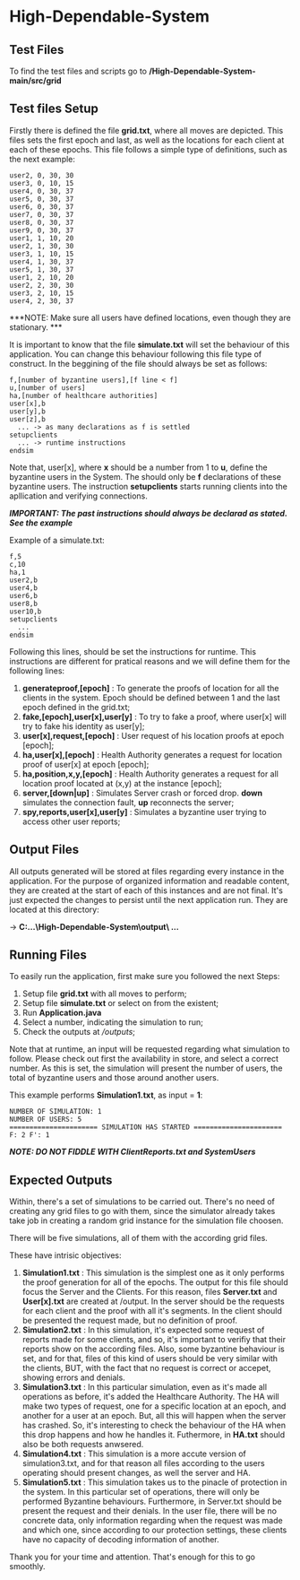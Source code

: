 # High-Dependable-System

## Test Files

   To find the test files and scripts go to **/High-Dependable-System-main/src/grid**

## Test files Setup

Firstly there is defined the file **grid.txt**, where all moves are depicted. This files sets the first epoch and last, as well as the locations for each client at each of these epochs.
This file follows a simple type of definitions, such as the next example:

```
user2, 0, 30, 30
user3, 0, 10, 15
user4, 0, 30, 37
user5, 0, 30, 37
user6, 0, 30, 37
user7, 0, 30, 37
user8, 0, 30, 37
user9, 0, 30, 37
user1, 1, 10, 20
user2, 1, 30, 30
user3, 1, 10, 15
user4, 1, 30, 37
user5, 1, 30, 37
user1, 2, 10, 20
user2, 2, 30, 30
user3, 2, 10, 15
user4, 2, 30, 37
```

***NOTE: Make sure all users have defined locations, even though they are stationary. ***

It is important to know that the file **simulate.txt** will set the behaviour of this application.
You can change this behaviour following this file type of construct.
In the beggining of the file should always be set as follows:

```
f,[number of byzantine users],[f line < f]
u,[number of users]
ha,[number of healthcare authorities]
user[x],b
user[y],b
user[z],b
  ... -> as many declarations as f is settled
setupclients
  ... -> runtime instructions
endsim
```

Note that, user[x], where **x** should be a number from 1 to **u**, define the byzantine users in the System.
The should only be **f** declarations of these byzantine users.
The instruction **setupclients** starts running clients into the apllication and verifying connections.

***IMPORTANT: The past instructions should always be declarad as stated. See the example***

Example of a simulate.txt:
```
f,5
c,10
ha,1
user2,b
user4,b
user6,b
user8,b
user10,b
setupclients
  ...
endsim
```

Following this lines, should be set the instructions for runtime.
This instructions are different for pratical reasons and we will define them for the following lines:
1. **generateproof,[epoch]** : To generate the proofs of location for all the clients in the system. Epoch should be defined between 1 and the last epoch defined in the grid.txt;
2. **fake,[epoch],user[x],user[y]** : To try to fake a proof, where user[x] will try to fake his identity as user[y];
3. **user[x],request,[epoch]** : User request of his location proofs at epoch [epoch];
4. **ha,user[x],[epoch]** : Health Authority generates a request for location proof of user[x] at epoch [epoch];
5. **ha,position,x,y,[epoch]** : Health Authority generates a request for all location proof located at (x,y) at the instance [epoch];
6. **server,[down|up]** : Simulates Server crash or forced drop. **down** simulates the connection fault, **up** reconnects the server;
7. **spy,reports,user[x],user[y]** : Simulates a byzantine user trying to access other user reports;

## Output Files

  All outputs generated will be stored at files regarding every instance in the application. 
  For the purpose of organized information and readable content, they are created at the start of each of this instances and are not final. It's just expected the changes to persist until the next application run.
  They are located at this directory:
  
  -> **C:\...\High-Dependable-System\output\ ...**

## Running Files

To easily run the application, first make sure you followed the next Steps:

1. Setup file **grid.txt** with all moves to perform;
2. Setup file **simulate.txt** or select on from the existent;
3. Run **Application.java**
4. Select a number, indicating the simulation to run;
5. Check the outputs at */outputs*;

Note that at runtime, an input will be requested regarding what simulation to follow.
Please check out first the availability in store, and select a correct number.
As this is set, the simulation will present the number of users, the total of byzantine users and those around another users.

This example performs **Simulation1.txt**, as input = **1**:
```
NUMBER OF SIMULATION: 1 
NUMBER OF USERS: 5
====================== SIMULATION HAS STARTED ======================
F: 2 F': 1
```

***NOTE: DO NOT FIDDLE WITH ClientReports.txt and SystemUsers***

## Expected Outputs

Within, there's a set of simulations to be carried out. There's no need of creating any grid files to go with them, since the simulator already takes take job in creating a random grid instance for the simulation file choosen. 

There will be five simulations, all of them with the according grid files.

These have intrisic objectives:

1. **Simulation1.txt** : This simulation is the simplest one as it only performs the proof generation for all of the epochs. The output for this file should focus the Server and the Clients. For this reason, files **Server.txt** and **User[x].txt** are created at /output. In the server should be the requests for each client and the proof with all it's segments. In the client should be presented the request made, but no definition of proof.
2. **Simulation2.txt** : In this simulation, it's expected some request of reports made for some clients, and so, it's important to verifiy that their reports show on the according files. Also, some byzantine behaviour is set, and for that, files of this kind of users should be very similar with the clients, BUT, with the fact that no request is correct or accepet, showing errors and denials.
3. **Simulation3.txt** : In this particular simulation, even as it's made all operations as before, it's added the Healthcare Authority. The HA will make two types of request, one for a specific location at an epoch, and another for a user at an epoch. But, all this will happen when the server has crashed. So, it's interesting to check the behaviour of the HA when this drop happens and how he handles it. Futhermore, in **HA.txt** should also be both requests anwsered.
4. **Simulation4.txt** : This simulation is a more accute version of simulation3.txt, and for that reason all files according to the users operating should present changes, as well the server and HA.
5. **Simulation5.txt** : This simulation takes us to the pinacle of protection in the system. In this particular set of operations, there will only be performed Byzantine behaviours. Furthermore, in Server.txt should be present the request and their denials. In the user file, there will be no concrete data, only information regarding when the request was made and which one, since according to our protection settings, these clients have no capacity of decoding information of another.
 
  

Thank you for your time and attention. That's enough for this to go smoothly.
